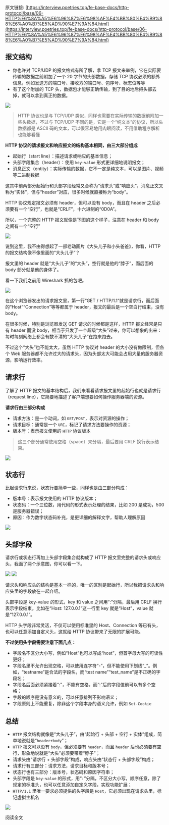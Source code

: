 原文链接: [https://interview.poetries.top/fe-base-docs/http-protocol/base/06-HTTP%E6%8A%A5%E6%96%87%E6%98%AF%E4%BB%80%E4%B9%88%E6%A0%B7%E5%AD%90%E7%9A%84.html](https://interview.poetries.top/fe-base-docs/http-protocol/base/06-HTTP%E6%8A%A5%E6%96%87%E6%98%AF%E4%BB%80%E4%B9%88%E6%A0%B7%E5%AD%90%E7%9A%84.html)

## 报文结构

  * 你也许对 TCP/UDP 的报文格式有所了解，拿 TCP 报文来举例，它在实际要传输的数据之前附加了一个 20 字节的头部数据，存储 TCP 协议必须的额外信息，例如发送方的端口号、接收方的端口号、包序号、标志位等等
  * 有了这个附加的 TCP 头，数据包才能够正确传输，到了目的地后把头部去掉，就可以拿到真正的数据。

![](/images/s_poetries_work_gitee_2019_12_5.png)

> HTTP 协议也是与 TCP/UDP 类似，同样也需要在实际传输的数据前附加一些头数据，不过与 TCP/UDP
> 不同的是，它是一个“纯文本”的协议，所以头数据都是 ASCII 码的文本，可以很容易地用肉眼阅读，不用借助程序解析也能够看懂

**HTTP 协议的请求报文和响应报文的结构基本相同，由三大部分组成**

  * 起始行（start line）：描述请求或响应的基本信息；
  * 头部字段集合（header）：使用 `key-value` 形式更详细地说明报文；
  * 消息正文（entity）：实际传输的数据，它不一定是纯文本，可以是图片、视频等二进制数据

这其中前两部分起始行和头部字段经常又合称为“请求头”或“响应头”，消息正文又称为“实体”，但与“header”对应，很多时候就直接称为“body”。

HTTP 协议规定报文必须有 header，但可以没有 body，而且在 header
之后必须要有一个“空行”，也就是“CRLF”，十六进制的“0D0A”。

所以，一个完整的 HTTP 报文就像是下图的这个样子，注意在 header 和 body 之间有一个“空行”

![](/images/s_poetries_work_gitee_2019_12_6.png)

说到这里，我不由得想起了一部老动画片《大头儿子和小头爸爸》，你看，HTTP 的报文结构像不像里面的“大头儿子”？

报文里的 header 就是“大头儿子”的“大头”，空行就是他的“脖子”，而后面的 body 部分就是他的身体了。

看一下我们之前用 Wireshark 抓的包吧。

![](/images/s_poetries_work_gitee_2019_12_7.png)

在这个浏览器发出的请求报文里，第一行“GET / HTTP/1.1”就是请求行，而后面的“Host”“Connection”等等都属于
header，报文的最后是一个空白行结束，没有 body。

在很多时候，特别是浏览器发送 GET 请求的时候都是这样，HTTP 报文经常是只有 header 而没
body，相当于只发了一个超级“大头”过来，你可以想象的出来：每时每刻网络上都会有数不清的“大头儿子”在跑来跑去。

不过这个“大头”也不能太大，虽然 HTTP 协议对 header 的大小没有做限制，但各个 Web
服务器都不允许过大的请求头，因为头部太大可能会占用大量的服务器资源，影响运行效率。

## 请求行

了解了 HTTP 报文的基本结构后，我们来看看请求报文里的起始行也就是请求行（request line），它简要地描述了客户端想要如何操作服务器端的资源。

**请求行由三部分构成**

  * 请求方法：是一个动词，如 `GET/POST`，表示对资源的操作；
  * 请求目标：通常是一个 `URI`，标记了请求方法要操作的资源；
  * 版本号：表示报文使用的 `HTTP` 协议版本

> 这三个部分通常使用空格（space）来分隔，最后要用 CRLF 换行表示结束。

![](/images/s_poetries_work_gitee_2019_12_8.png)

## 状态行

比起请求行来说，状态行要简单一些，同样也是由三部分构成：

  * 版本号：表示报文使用的 HTTP 协议版本；
  * 状态码：一个三位数，用代码的形式表示处理的结果，比如 200 是成功，500 是服务器错误；
  * 原因：作为数字状态码补充，是更详细的解释文字，帮助人理解原因

![](/images/s_poetries_work_gitee_2019_12_9.png)

## 头部字段

请求行或状态行再加上头部字段集合就构成了 HTTP 报文里完整的请求头或响应头，我画了两个示意图，你可以看一下。

![](/images/s_poetries_work_gitee_2019_12_10.png)
![](/images/s_poetries_work_gitee_2019_12_11.png)

请求头和响应头的结构是基本一样的，唯一的区别是起始行，所以我把请求头和响应头里的字段放在一起介绍。

头部字段是 key-value 的形式，key 和 value 之间用“:”分隔，最后用 CRLF 换行表示字段结束。比如在“Host:
127.0.0.1”这一行里 key 就是“Host”，value 就是“127.0.0.1”。

HTTP 头字段非常灵活，不仅可以使用标准里的 Host、Connection 等已有头，也可以任意添加自定义头，这就给 HTTP
协议带来了无限的扩展可能。

**不过使用头字段需要注意下面几点：**

  * 字段名不区分大小写，例如“Host”也可以写成“host”，但首字母大写的可读性更好；
  * 字段名里不允许出现空格，可以使用连字符“-”，但不能使用下划线“_”。例如，“testname”是合法的字段名，而“test name”“test_name”是不正确的字段名；
  * 字段名后面必须紧接着“:”，不能有空格，而“:”后的字段值前可以有多个空格；
  * 字段的顺序是没有意义的，可以任意排列不影响语义；
  * 字段原则上不能重复，除非这个字段本身的语义允许，例如 `Set-Cookie`

## 总结

  * `HTTP` 报文结构就像是“大头儿子”，由“起始行 + 头部 + 空行 + 实体”组成，简单地说就是“`header+body`”；
  * `HTTP` 报文可以没有 `body`，但必须要有 `header`，而且 `header` 后也必须要有空行，形象地说就是“大头”必须要带着“脖子”；
  * 请求头由“请求行 + 头部字段”构成，响应头由“状态行 + 头部字段”构成；
  * 请求行有三部分：请求方法，请求目标和版本号；
  * 状态行也有三部分：版本号，状态码和原因字符串；
  * 头部字段是 `key-value` 的形式，用“`:`”分隔，不区分大小写，顺序任意，除了规定的标准头，也可以任意添加自定义字段，实现功能扩展；
  * `HTTP/1.1` 里唯一要求必须提供的头字段是 `Host`，它必须出现在请求头里，标记虚拟主机名

![](/images/s_poetries_work_gitee_2019_12_95.png)

阅读全文


